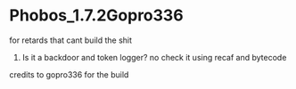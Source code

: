 # Phobos_1.7.2Gopro336
for retards that cant build the shit 

1. Is it a backdoor and token logger?
no check it using recaf and bytecode

credits to gopro336 for the build
